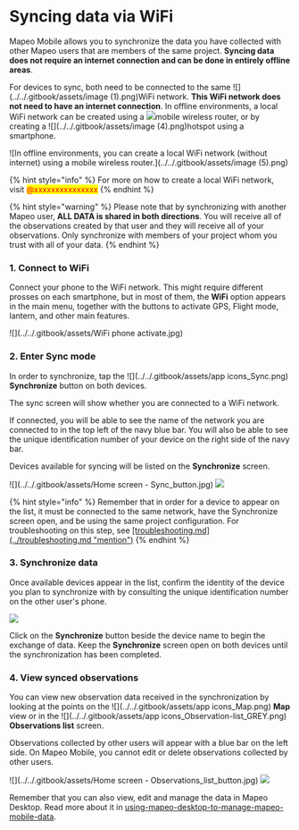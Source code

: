 # Syncing data via WiFi

Mapeo Mobile allows you to synchronize the data you have collected with other Mapeo users that are members of the same project. **Syncing data does not require an internet connection and can be done in entirely offline areas**.

For devices to sync, both need to be connected to the same ![](../../.gitbook/assets/image (1).png)WiFi network. **This WiFi network does not need to have an internet connection**. In offline environments, a local WiFi network can be created using a ![](../../.gitbook/assets/router)mobile wireless router, or by creating a ![](../../.gitbook/assets/image (4).png)hotspot using a smartphone.

![In offline environments, you can create a local WiFi network (without internet) using a mobile wireless router.](../../.gitbook/assets/image (5).png)

{% hint style="info" %}
For more on how to create a local WiFi network, visit <mark style="color:red;">@xxxxxxxxxxxxxxx</mark>
{% endhint %}

{% hint style="warning" %}
Please note that by synchronizing with another Mapeo user, **ALL DATA is shared in both directions**. You will receive all of the observations created by that user and they will receive all of your observations. Only synchronize with members of your project whom you trust with all of your data.
{% endhint %}

### 1. Connect to WiFi

Connect your phone to the WiFi network. This might require different prosses on each smartphone, but in most of them, the **WiFi** option appears in the main menu, together with the buttons to activate GPS, Flight mode, lantern, and other main features.

![](../../.gitbook/assets/WiFi phone activate.jpg)

### 2. Enter Sync mode

In order to synchronize, tap the ![](../../.gitbook/assets/app icons\_Sync.png) **Synchronize** button on both devices.

The sync screen will show whether you are connected to a WiFi network.&#x20;

If connected, you will be able to see the name of the network you are connected to in the top left of the navy blue bar. You will also be able to see the unique identification number of your device on the right side of the navy bar.

Devices available for syncing will be listed on the **Synchronize** screen.&#x20;

![](../../.gitbook/assets/Home screen - Sync\_button.jpg)  ![](../../.gitbook/assets/Sync\_screen\_with\_mobile.jpg)

{% hint style="info" %}
Remember that in order for a device to appear on the list, it must be connected to the same network, have the Synchronize screen open, and be using the same project configuration. For troubleshooting on this step, see [\[troubleshooting.md\](../troubleshooting.md "mention")](broken-reference)
{% endhint %}

### 3. Synchronize data

Once available devices appear in the list, confirm the identity of the device you plan to synchronize with by consulting the unique identification number on the other user's phone.

![](../../.gitbook/assets/Sync\_screen\_mobile\_sync\_button.jpg)

Click on the **Synchronize** button beside the device name to begin the exchange of data. Keep the **Synchronize** screen open on both devices until the synchronization has been completed.

### 4. View synced observations

You can view new observation data received in the synchronization by looking at the points on the ![](../../.gitbook/assets/app icons\_Map.png) **Map** view or in the ![](../../.gitbook/assets/app icons\_Observation-list\_GREY.png) **Observations list** screen.

Observations collected by other users will appear with a blue bar on the left side. On Mapeo Mobile, you cannot edit or delete observations collected by other users.

![](../../.gitbook/assets/Home screen - Observations\_list\_button.jpg)  ![](../../.gitbook/assets/Observations\_list\_screen\_with\_synced\_data.jpg)

Remember that you can also view, edit and manage the data in Mapeo Desktop. Read more about it in [using-mapeo-desktop-to-manage-mapeo-mobile-data](../mapeo-desktop-1/using-mapeo-desktop-to-manage-mapeo-mobile-data/ "mention").
